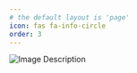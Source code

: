 ```yaml
---
# the default layout is 'page'
icon: fas fa-info-circle
order: 3
---
```


![Image Description](https://scontent.fsvg1-1.fna.fbcdn.net/v/t39.30808-6/402275281_775572174582721_8790204947384454468_n.jpg?_nc_cat=105&ccb=1-7&_nc_sid=3635dc&_nc_ohc=uQXs4YJ0uN0AX-4YEct&_nc_ht=scontent.fsvg1-1.fna&oh=00_AfD3kx4LNGG1vCQEKzeOnSBbf3fkxve8N8652kapBlSusw&oe=65C9C8FD)

